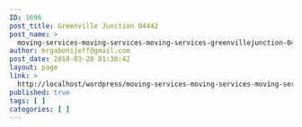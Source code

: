 ```yaml
---
ID: 1696
post_title: Greenville Junction 04442
post_name: >
  moving-services-moving-services-moving-services-greenvillejunction-04442
author: mrgabonijeff@gmail.com
post_date: 2018-03-28 01:36:42
layout: page
link: >
  http://localhost/wordpress/moving-services-moving-services-moving-services-greenvillejunction-04442/
published: true
tags: [ ]
categories: [ ]
---
```


